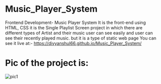 # Music_Player_System
 Frontend Development- Music Player System
 It is the front-end using HTML, CSS it is the Single Playlist Screen project in which there are different types of
Artist and their music user can see easily and user can see their recently played music. but it is a type of static web page
You can see it live at:- https://divyanshul66.github.io/Music_Player_System/
# Pic of the project is:
![pic1](https://github.com/divyanshul66/Music_Player_System/assets/119027160/13ad4b04-ba7f-441a-b5fe-ea6155a75c90)

